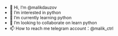 - 👋 Hi, I’m @malikdauzov
- 👀 I’m interested in python
- 🌱 I’m currently learning python
- 💞️ I’m looking to collaborate on learn python
- 📫 How to reach me telegram account：@malik_ctrl

<!---
malikdauzov/malikdauzov is a ✨ special ✨ repository because its `README.md` (this file) appears on your GitHub profile.
You can click the Preview link to take a look at your changes.
--->
